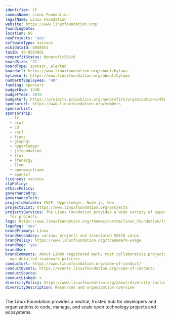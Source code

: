 ```yaml
---
identifier: lf
commonName: Linux Foundation
legalName: Linux Foundation
website: https://www.linuxfoundation.org/
foundingDate:
location: US
newProjects: 'yes'
softwareType: various
wikidataId: Q858851
taxID: 46-0503801
nonprofitStatus: Nonprofit501c6
boardSize: '21'
boardType: sponsor, elected
boardurl: https://www.linuxfoundation.org/about/bylaws
bylawsurl: https://www.linuxfoundation.org/about/bylaws
numberOfEmployees: '49'
funding: sponsors
budgetUsd: 124M
budgetYear: 2019
budgeturl: https://projects.propublica.org/nonprofits/organizations/460503801
sponsorurl: https://www.linuxfoundation.org/members
sponsorList:
sponsorship: 
  - lf
  - aswf
  - cd
  - cncf
  - finos
  - graphql
  - hyperledger
  - jsfoundation
  - lfai
  - lfenergy
  - llvm
  - openmainframe
  - openssf
licenses: various
claPolicy:
ethicsPolicy:
governanceOrg:
governanceTech:
projectsNotable: CNCF, Hyperledger, Node.js, Xen
projectsList: https://www.linuxfoundation.org/projects
projectsServices: The Linux Foundation provides a wide variety of support services
  for projects.
logo: https://www.linuxfoundation.org/themes/custom/linux_foundation/logo.svg
logoReg: 'yes'
brandPrimary: Linux
brandSecondary: various projects and associated 501C6 corps
brandPolicy: https://www.linuxfoundation.org/trademark-usage
brandReg: 'yes'
brandUse:
brandComments: About LINUX registered mark; most collaborative projects have their
  own detailed trademark policies
conducturl: https://www.linuxfoundation.org/code-of-conduct/
conductEvents: https://events.linuxfoundation.org/code-of-conduct/
conductSource:
conductLinked: x
diversityPolicy: https://www.linuxfoundation.org/about/diversity-inclusiveness/
diversityDescription: Resources and organization overview
---
```


The Linux Foundation provides a neutral, trusted hub for developers and organizations to code, manage, and scale open technology projects and ecosystems.
